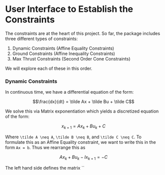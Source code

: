 # User Interface to Establish the Constraints

The constraints are at the heart of this project. So far, the package includes
three different types of constraints:
1. Dynamic Constraints (Affine Equality Constraints)
2. Ground Constraints (Affine Inequality Constraints)
3. Max Thrust Constraints (Second Order Cone Constraints)

We will explore each of these in this order.

### Dynamic Constraints
In continuous time, we have a differential equation of the form:

```math
\frac{dx}{dt} = \tilde Ax + \tilde Bu + \tilde C
```

We solve this via Matrix exponentiation which yields a discretized equation
of the form:

```math
x_{k+1} = A x_k + B u_k + C
```

Where ``\tilde A \neq A``, ``\tilde B \neq B``, and ``\tilde C \neq C``. To
formulate this as an Affine Equality constraint, we want to write this in the
form ``Ax = b``. Thus we rearrange this as

```math
A x_k + B u_k - I x_{k+1} = -C
```

The left hand side defines the matrix ``
